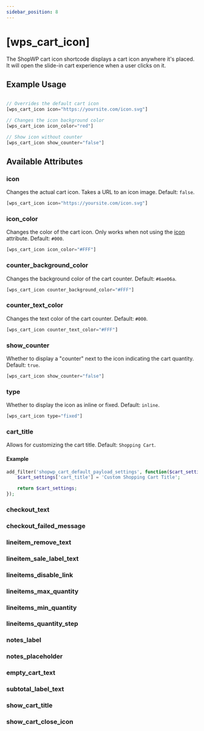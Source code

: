 ```yaml
---
sidebar_position: 8
---
```


# [wps_cart_icon]

The ShopWP cart icon shortcode displays a cart icon anywhere it's placed. It will open the slide-in cart experience when a user clicks on it.

## Example Usage

```js

// Overrides the default cart icon
[wps_cart_icon icon="https://yoursite.com/icon.svg"]

// Changes the icon background color
[wps_cart_icon icon_color="red"]

// Show icon without counter
[wps_cart_icon show_counter="false"]

```

## Available Attributes

### icon

Changes the actual cart icon. Takes a URL to an icon image. Default: `false`.

```js
[wps_cart_icon icon="https://yoursite.com/icon.svg"]
```

### icon_color

Changes the color of the cart icon. Only works when not using the [icon](#icon) attribute. Default: `#000`.

```js
[wps_cart_icon icon_color="#FFF"]
```

### counter_background_color

Changes the background color of the cart counter. Default: `#6ae06a`.

```js
[wps_cart_icon counter_background_color="#FFF"]
```

### counter_text_color

Changes the text color of the cart counter. Default: `#000`.

```js
[wps_cart_icon counter_text_color="#FFF"]
```

### show_counter

Whether to display a "counter" next to the icon indicating the cart quantity. Default: `true`.

```js
[wps_cart_icon show_counter="false"]
```

### type

Whether to display the icon as inline or fixed. Default: `inline`.

```js
[wps_cart_icon type="fixed"]
```

### cart_title

Allows for customizing the cart title. Default: `Shopping Cart`.

#### Example

```php
add_filter('shopwp_cart_default_payload_settings', function($cart_settings) {
    $cart_settings['cart_title'] = 'Custom Shopping Cart Title';

    return $cart_settings;
});
```

### checkout_text

### checkout_failed_message

### lineitem_remove_text

### lineitem_sale_label_text

### lineitems_disable_link

### lineitems_max_quantity

### lineitems_min_quantity

### lineitems_quantity_step

### notes_label

### notes_placeholder

### empty_cart_text

### subtotal_label_text

### show_cart_title

### show_cart_close_icon
